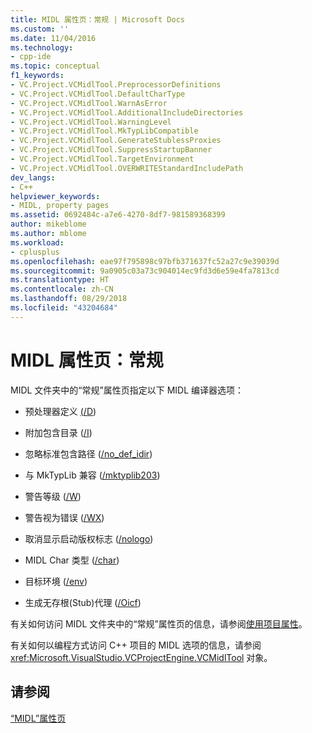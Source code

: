 ```yaml
---
title: MIDL 属性页：常规 | Microsoft Docs
ms.custom: ''
ms.date: 11/04/2016
ms.technology:
- cpp-ide
ms.topic: conceptual
f1_keywords:
- VC.Project.VCMidlTool.PreprocessorDefinitions
- VC.Project.VCMidlTool.DefaultCharType
- VC.Project.VCMidlTool.WarnAsError
- VC.Project.VCMidlTool.AdditionalIncludeDirectories
- VC.Project.VCMidlTool.WarningLevel
- VC.Project.VCMidlTool.MkTypLibCompatible
- VC.Project.VCMidlTool.GenerateStublessProxies
- VC.Project.VCMidlTool.SuppressStartupBanner
- VC.Project.VCMidlTool.TargetEnvironment
- VC.Project.VCMidlTool.OVERWRITEStandardIncludePath
dev_langs:
- C++
helpviewer_keywords:
- MIDL, property pages
ms.assetid: 0692484c-a7e6-4270-8df7-981589368399
author: mikeblome
ms.author: mblome
ms.workload:
- cplusplus
ms.openlocfilehash: eae97f795898c97bfb371637fc52a27c9e39039d
ms.sourcegitcommit: 9a0905c03a73c904014ec9fd3d6e59e4fa7813cd
ms.translationtype: HT
ms.contentlocale: zh-CN
ms.lasthandoff: 08/29/2018
ms.locfileid: "43204684"
---
```

# <a name="midl-property-pages-general"></a>MIDL 属性页：常规
MIDL 文件夹中的“常规”属性页指定以下 MIDL 编译器选项：  
  
-   预处理器定义 [(/D](https://msdn.microsoft.com/library/windows/desktop/aa367321))  
  
-   附加包含目录 ([/I](https://msdn.microsoft.com/library/windows/desktop/aa367328))  
  
-   忽略标准包含路径 ([/no_def_idir](https://msdn.microsoft.com/library/windows/desktop/aa367347))  
  
-   与 MkTypLib 兼容 ([/mktyplib203](https://msdn.microsoft.com/library/windows/desktop/aa367332))  
  
-   警告等级 ([/W](https://msdn.microsoft.com/library/windows/desktop/aa367383))  
  
-   警告视为错误 ([/WX](https://msdn.microsoft.com/library/windows/desktop/aa367387))  
  
-   取消显示启动版权标志 ([/nologo](https://msdn.microsoft.com/library/windows/desktop/aa367341))  
  
-   MIDL Char 类型 ([/char](https://msdn.microsoft.com/library/windows/desktop/aa367314))  
  
-   目标环境 ([/env](https://msdn.microsoft.com/library/windows/desktop/aa367323))  
  
-   生成无存根(Stub)代理 ([/Oicf](https://msdn.microsoft.com/library/windows/desktop/aa367352))  
  
 有关如何访问 MIDL 文件夹中的“常规”属性页的信息，请参阅[使用项目属性](../ide/working-with-project-properties.md)。  
  
 有关如何以编程方式访问 C++ 项目的 MIDL 选项的信息，请参阅 <xref:Microsoft.VisualStudio.VCProjectEngine.VCMidlTool> 对象。  
  
## <a name="see-also"></a>请参阅  
 [“MIDL”属性页](../ide/midl-property-pages.md)